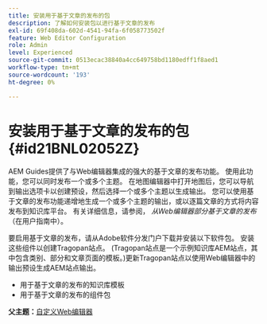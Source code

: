 ```yaml
---
title: 安装用于基于文章的发布的包
description: 了解如何安装包以进行基于文章的发布
exl-id: 69f408da-602d-4541-94fa-6f058773502f
feature: Web Editor Configuration
role: Admin
level: Experienced
source-git-commit: 0513ecac38840a4cc649758bd1180edff1f8aed1
workflow-type: tm+mt
source-wordcount: '193'
ht-degree: 0%

---
```


# 安装用于基于文章的发布的包 {#id21BNL02052Z}

AEM Guides提供了与Web编辑器集成的强大的基于文章的发布功能。 使用此功能，您可以同时发布一个或多个主题。 在地图编辑器中打开地图后，您可以导航到输出选项卡以创建预设，然后选择一个或多个主题以生成输出。 您可以使用基于文章的发布功能递增地生成一个或多个主题的输出，或以逐篇文章的方式将内容发布到知识库平台。 有关详细信息，请参阅， *从Web编辑器部分基于文章的发布* （在用户指南中）。

要启用基于文章的发布，请从Adobe软件分发门户下载并安装以下软件包。 安装这些组件以创建Tragopan站点。 \(Tragopan站点是一个示例知识库AEM站点，其中包含类别、部分和文章页面的模板。\)更新Tragopan站点以使用Web编辑器中的输出预设生成AEM站点输出。

- 用于基于文章的发布的知识库模板
- 用于基于文章的发布的组件包

**父主题：**[&#x200B;自定义Web编辑器](conf-web-editor.md)
